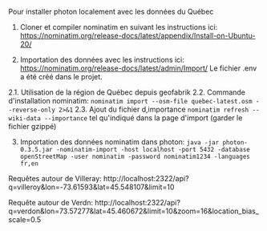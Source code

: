 Pour installer photon localement avec les données du Québec

1. Cloner et compiler nominatim en suivant les instructions ici: https://nominatim.org/release-docs/latest/appendix/Install-on-Ubuntu-20/

2. Importation des données avec les instructions ici: https://nominatim.org/release-docs/latest/admin/Import/ Le fichier .env a été créé dans le projet. 

2.1. Utilisation de la région de Québec depuis geofabrik
2.2. Commande d'installation nominatim: `nominatim import --osm-file quebec-latest.osm --reverse-only 2>&1`
2.3. Ajout du fichier d,importance `nominatim refresh --wiki-data --importance` tel qu'indiqué dans la page d'import (garder le fichier gzippé)

3. Importation des données nominatim dans photon: `java -jar photon-0.3.5.jar -nominatim-import -host localhost -port 5432 -database openStreetMap -user nominatim -password nominatim1234 -languages fr,en`


Requêtes autour de Villeray:
http://localhost:2322/api?q=villeroy&lon=-73.61593&lat=45.548107&limit=10

Requête autour de Verdn:
http://localhost:2322/api?q=verdon&lon=73.57277&lat=45.460672&limit=10&zoom=16&location_bias_scale=0.5